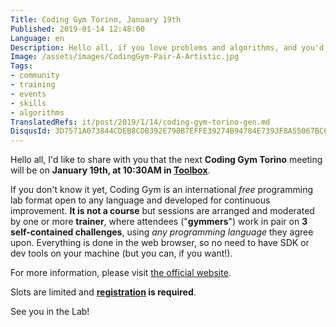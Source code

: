 ```yaml
---
Title: Coding Gym Torino, January 19th
Published: 2019-01-14 12:48:00
Language: en
Description: Hello all, if you love problems and algorithms, and you'd like to improve your coding and problem solving skills, I'd like to invite you to the next Coding Gym Torino meeting, on January 19th, at 10:30AM in Toolbox.
Image: /assets/images/CodingGym-Pair-A-Artistic.jpg
Tags:
- community
- training
- events
- skills
- algorithms
TranslatedRefs: it/post/2019/1/14/coding-gym-torino-gen.md
DisqusId: 3D7571A073844CDEB8CDB392E790B7EFFE39274B94784E7393F8A55067BC61FD
---
```

Hello all, I'd like to share with you that the next **Coding Gym Torino** meeting will be on **January 19th, at 10:30AM in <a href="http://www.toolboxoffice.it/" target="_blank">Toolbox</a>**.

If you don't know it yet, Coding Gym is an international *free* programming lab format open to any language and developed for continuous improvement. **It is not a course** but sessions are arranged and moderated by one or more **trainer**, where attendees ("**gymmers**") work in pair on **3 self-contained challenges**, using *any programming language* they agree upon. Everything is done in the web browser, so no need to have SDK or dev tools on your machine (but you can, if you want!).

For more information, please visit <a href="https://coding-gym.org/" target="_blank">the official website</a>.

Slots are limited and **<a href="https://coding-gym-to0119.eventbrite.it/" target="_blank">registration</a> is required**.

See you in the Lab!